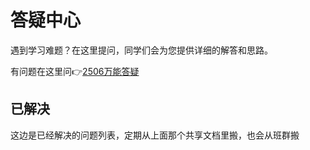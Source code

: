 # 答疑中心

遇到学习难题？在这里提问，同学们会为您提供详细的解答和思路。

有问题在这里问👉[2506万能答疑](https://docs.qq.com/sheet/DQ1RBcEdGaGd1TUZL?tab=BB08J2)


## 已解决

这边是已经解决的问题列表，定期从上面那个共享文档里搬，也会从班群搬


